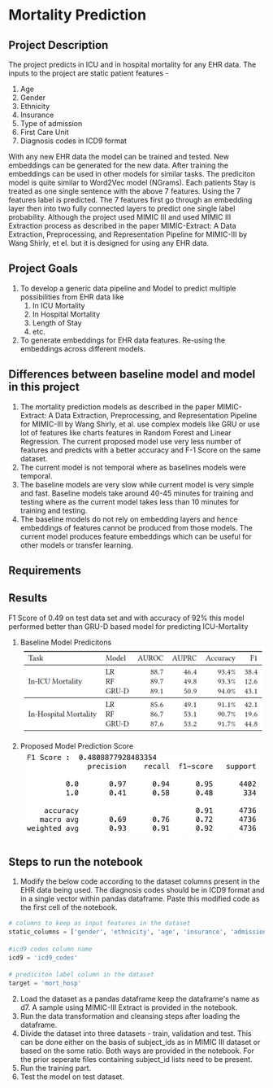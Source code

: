 # Mortality Prediction

## Project Description
The project predicts in ICU and in hospital mortality for any EHR data. The inputs to the project are static patient features - 
1. Age
2. Gender
3. Ethnicity
4. Insurance
5. Type of admission
6. First Care Unit
7. Diagnosis codes in ICD9 format

With any new EHR data the model can be trained and tested. New embeddings can be generated for the new data. After training the embeddings can be used in other models for similar tasks. The prediciton model is quite similar to Word2Vec model (NGrams). Each patients Stay is treated as one single sentence with the above 7 features. Using the 7 features label is predicted. The 7 features first go through an embedding layer then into two fully connected layers to predict one single label probability. Although the project used MIMIC III and used MIMIC III Extraction process as described in the paper MIMIC-Extract: A Data Extraction, Preprocessing, and Representation Pipeline for MIMIC-III by Wang Shirly, et el. but it is designed for using any EHR data.

## Project Goals
1. To develop a generic data pipeline and Model to predict multiple possibilities from EHR data like
    1. In ICU Mortality
    2. In Hospital Mortality
    3. Length of Stay
    4. etc.
2. To generate embeddings for EHR data features. Re-using the embeddings across different models.

## Differences between baseline model and model in this project
1. The mortality prediction models as described in the paper MIMIC-Extract: A Data Extraction, Preprocessing, and Representation Pipeline for MIMIC-III by Wang Shirly, et al. use complex models like GRU or use lot of features like charts features in Random Forest and Linear Regression. The current proposed model use very less number of features and predicts with a better accuracy and F-1 Score on the same dataset.
2. The current model is not temporal where as baselines models were temporal.
3. The baseline models are very slow while current model is very simple and fast. Baseline models take around 40-45 minutes for training and testing where as the current model takes less than 10 minutes for training and testing.
4. The baseline models do not rely on embedding layers and hence embeddings of features cannot be produced from those models. The current model produces feature embeddings which can be useful for other models or transfer learning.

## Requirements

## Results
F1 Score of 0.49 on test data set and with accuracy of 92% this model performed better than GRU-D based model for predicting ICU-Mortality
1. Baseline Model Predicitons
![picture alt](https://github.com/rishabhrrk/Mortality_Prediction/blob/a00ad2ceb20a5e2b55513ebb6385fe6ed1daa13e/Baseline%20Predicitions.png "Baseline Model Predicitons")

2. Proposed Model Prediction Score
![picture alt](https://github.com/rishabhrrk/Mortality_Prediction/blob/a00ad2ceb20a5e2b55513ebb6385fe6ed1daa13e/Word2Vec%20Prediction.png "Proposed Model Prediction Score")


## Steps to run the notebook

1. Modify the below code according to the dataset columns present in the EHR data being used. The diagnosis codes should be in ICD9 format and in a single vector within pandas dataframe. Paste this modified code as the first cell of the notebook.

```python
# columns to keep as input features in the dataset
static_columns = ['gender', 'ethnicity', 'age', 'insurance', 'admission_type', 'first_careunit', 'icd9_codes']

#icd9 codes column name
icd9 = 'icd9_codes'

# prediciton label column in the dataset
target = 'mort_hosp'
```
2. Load the dataset as a pandas dataframe keep the dataframe's name as d7. A sample using MIMIC-III Extract is provided in the notebook.
3. Run the data transformation and cleansing steps after loading the dataframe.
4. Divide the dataset into three datasets - train, validation and test. This can be done either on the basis of subject_ids as in MIMIC III dataset or based on the some ratio. Both ways are provided in the notebook. For the prior seperate files containing subject_id lists need to be present.
5. Run the training part.
6. Test the model on test dataset.
